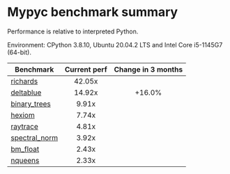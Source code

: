 # Mypyc benchmark summary

Performance is relative to interpreted Python.

Environment: CPython 3.8.10, Ubuntu 20.04.2 LTS and Intel Core i5-1145G7 (64-bit).

| Benchmark | Current perf | Change in 3 months |
| --- | :---: | :---: |
| [richards](benchmarks/richards.md) | 42.05x |  |
| [deltablue](benchmarks/deltablue.md) | 14.92x | +16.0% |
| [binary_trees](benchmarks/binary_trees.md) | 9.91x |  |
| [hexiom](benchmarks/hexiom.md) | 7.74x |  |
| [raytrace](benchmarks/raytrace.md) | 4.81x |  |
| [spectral_norm](benchmarks/spectral_norm.md) | 3.92x |  |
| [bm_float](benchmarks/bm_float.md) | 2.43x |  |
| [nqueens](benchmarks/nqueens.md) | 2.33x |  |
